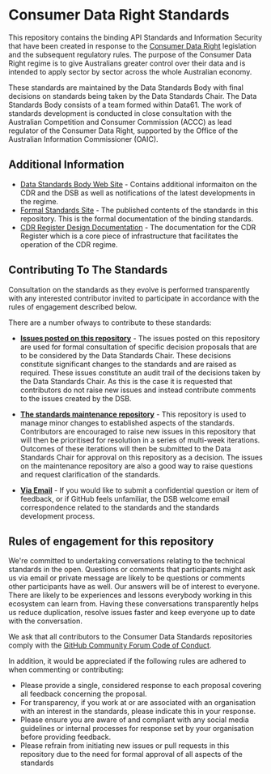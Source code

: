 # Consumer Data Right Standards

This repository contains the binding API Standards and Information Security that have been created in response to the [Consumer Data Right](https://www.accc.gov.au/focus-areas/consumer-data-right "ACCC Consumer Data Right webpage") legislation and the subsequent regulatory rules.  The purpose of the Consumer Data Right regime is to give Australians greater control over their data and is intended to apply sector by sector across the whole Australian economy.

These standards are maintained by the Data Standards Body with final decisions on standards being taken by the Data Standards Chair.  The Data Standards Body consists of a team formed within Data61. The work of standards development is conducted in close consultation with the Australian Competition and Consumer Commission (ACCC) as lead regulator of the Consumer Data Right, supported by the Office of the Australian Information Commissioner (OAIC).

## Additional Information

* [Data Standards Body Web Site](https://consumerdatastandards.org.au/) - Contains additional informaiton on the CDR and the DSB as well as notifications of the latest developments in the regime.
* [Formal Standards Site](https://consumerdatastandardsaustralia.github.io/standards/) - The published contents of the standards in this repository.  This is the formal documentation of the binding standards.
* [CDR Register Design Documentation](https://cdr-register.github.io/register/#introduction) - The documentation for the CDR Register which is a core piece of infrastructure that facilitates the operation of the CDR regime.

## Contributing To The Standards

Consultation on the standards as they evolve is performed transparently with any interested contributor invited to participate in accordance with the rules of engagement described below.

There are a number ofways to contribute to these standards:

* **[Issues posted on this repository](https://github.com/ConsumerDataStandardsAustralia/standards/issues)** - The issues posted on this repository are used for formal consultation of specific decision proposals that are to be considered by the Data Standards Chair.  These decisions constitute significant changes to the standards and are raised as required.  These issues constitute an audit trail of the decisions taken by the Data Standards Chair.  As this is the case it is requested that contributors do not raise new issues and instead contribute comments to the issues created by the DSB.

* **[The standards maintenance repository](https://github.com/ConsumerDataStandardsAustralia/standards-maintenance)** - This repository is used to manage minor changes to established aspects of the standards.  Contributors are encouraged to raise new issues in this repository that will then be prioritised for resolution in a series of multi-week iterations.  Outcomes of these iterations will then be submitted to the Data Standards Chair for approval on this repository as a decision.  The issues on the maintenance repository are also a good way to raise questions and request clarification of the standards.

* **[Via Email](mailto:cdr-data61@csiro.au)** - If you would like to submit a confidential question or item of feedback, or if GitHub feels unfamiliar, the DSB welcome email correspondence related to the standards and the standards development process.


## Rules of engagement for this repository

We're committed to undertaking conversations relating to the technical standards in the open. Questions or comments that participants might ask us via email or private message are likely to be questions or comments other participants have as well. Our answers will be of interest to everyone. There are likely to be experiences and lessons everybody working in this ecosystem can learn from. Having these conversations transparently helps us reduce duplication, resolve issues faster and keep everyone up to date with the conversation.

We ask that all contributors to the Consumer Data Standards repositories comply with the [GitHub Community Forum Code of Conduct](https://help.github.com/articles/github-community-forum-code-of-conduct/).

In addition, it would be appreciated if the following rules are adhered to when commenting or contributing:
* Please provide a single, considered response to each proposal covering all feedback concerning the proposal.
* For transparency, if you work at or are associated with an organisation with an interest in the standards, please indicate this in your response.
* Please ensure you are aware of and compliant with any social media guidelines or internal processes for response set by your organisation before providing feedback.
* Please refrain from initiating new issues or pull requests in this repository due to the need for formal approval of all aspects of the standards
